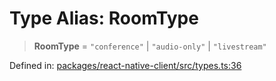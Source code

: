 # Type Alias: RoomType

> **RoomType** = `"conference"` \| `"audio-only"` \| `"livestream"`

Defined in: [packages/react-native-client/src/types.ts:36](https://github.com/fishjam-cloud/mobile-client-sdk/blob/76d05a6e62b137b02043a8a00ca762ff218a64b5/packages/react-native-client/src/types.ts#L36)

